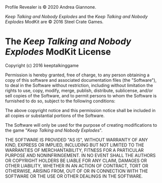 Profile Revealer is © 2020 Andrea Giannone.

_Keep Talking and Nobody Explodes_ and the _Keep Talking and Nobody Explodes_ ModKit are © 2016 Steel Crate Games.

# The _Keep Talking and Nobody Explodes_ ModKit License

Copyright (c) 2016 keeptalkinggame

Permission is hereby granted, free of charge, to any person obtaining a copy
of this software and associated documentation files (the "Software"), to deal
in the Software without restriction, including without limitation the rights
to use, copy, modify, merge, publish, distribute, sublicense, and/or sell
copies of the Software, and to permit persons to whom the Software is
furnished to do so, subject to the following conditions:

The above copyright notice and this permission notice shall be included in all
copies or substantial portions of the Software.

The Software will only be used for the purpose of creating modifications to the
game "_Keep Talking and Nobody Explodes_".

THE SOFTWARE IS PROVIDED "AS IS", WITHOUT WARRANTY OF ANY KIND, EXPRESS OR
IMPLIED, INCLUDING BUT NOT LIMITED TO THE WARRANTIES OF MERCHANTABILITY,
FITNESS FOR A PARTICULAR PURPOSE AND NONINFRINGEMENT. IN NO EVENT SHALL THE
AUTHORS OR COPYRIGHT HOLDERS BE LIABLE FOR ANY CLAIM, DAMAGES OR OTHER
LIABILITY, WHETHER IN AN ACTION OF CONTRACT, TORT OR OTHERWISE, ARISING FROM,
OUT OF OR IN CONNECTION WITH THE SOFTWARE OR THE USE OR OTHER DEALINGS IN THE
SOFTWARE.
